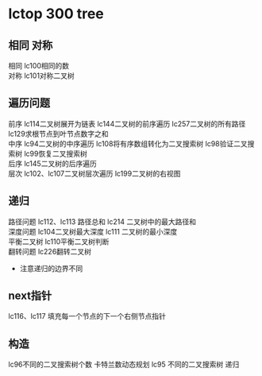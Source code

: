 # lctop 300  tree 
## 相同 对称 
相同  lc100相同的数    
对称  lc101对称二叉树  
## 遍历问题
前序   lc114二叉树展开为链表 lc144二叉树的前序遍历 lc257二叉树的所有路径 lc129求根节点到叶节点数字之和  
中序 lc94二叉树的中序遍历 lc108将有序数组转化为二叉搜索树  lc98验证二叉搜索树  lc99恢复二叉搜索树  
后序    lc145二叉树的后序遍历  
层次 lc102、lc107二叉树层次遍历  lc199二叉树的右视图  
## 递归
路径问题 lc112、lc113 路径总和 lc214 二叉树中的最大路径和  
深度问题 lc104二叉树最大深度 lc111 二叉树的最小深度  
平衡二叉树 lc110平衡二叉树判断    
翻转问题 lc226翻转二叉树  
* 注意递归的边界不同  
## next指针
lc116、lc117 填充每一个节点的下一个右侧节点指针  
## 构造
lc96不同的二叉搜索树个数 卡特兰数动态规划  lc95 不同的二叉搜索树 递归  

